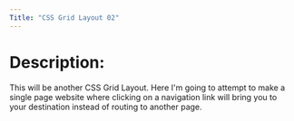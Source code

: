 ```yaml
---
Title: "CSS Grid Layout 02"
---
```


# Description:

This will be another CSS Grid Layout. Here I'm going to attempt to make a single page website where clicking on a navigation link will bring you to your destination instead of routing to another page.
